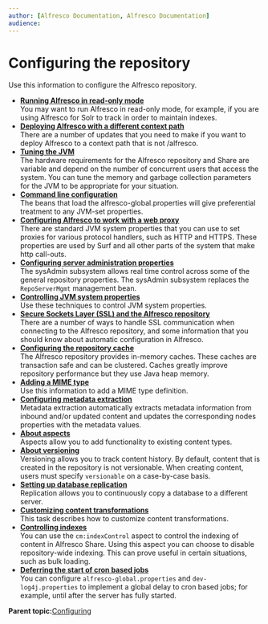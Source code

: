 ```yaml
---
author: [Alfresco Documentation, Alfresco Documentation]
audience: 
---
```


# Configuring the repository

Use this information to configure the Alfresco repository.

-   **[Running Alfresco in read-only mode](../concepts/alfresco-read-only.md)**  
You may want to run Alfresco in read-only mode, for example, if you are using Alfresco for Solr to track in order to maintain indexes.
-   **[Deploying Alfresco with a different context path](../tasks/deploy-contextpath.md)**  
There are a number of updates that you need to make if you want to deploy Alfresco to a context path that is not /alfresco.
-   **[Tuning the JVM](../concepts/jvm-tuning.md)**  
The hardware requirements for the Alfresco repository and Share are variable and depend on the number of concurrent users that access the system. You can tune the memory and garbage collection parameters for the JVM to be appropriate for your situation.
-   **[Command line configuration](../concepts/cmd-line-config.md)**  
The beans that load the alfresco-global.properties will give preferential treatment to any JVM-set properties.
-   **[Configuring Alfresco to work with a web proxy](../concepts/config-alf-webproxy.md)**  
There are standard JVM system properties that you can use to set proxies for various protocol handlers, such as HTTP and HTTPS. These properties are used by Surf and all other parts of the system that make http call-outs.
-   **[Configuring server administration properties](../concepts/sysadmin-subsystem-intro.md)**  
The sysAdmin subsystem allows real time control across some of the general repository properties. The sysAdmin subsystem replaces the `RepoServerMgmt` management bean.
-   **[Controlling JVM system properties](../concepts/jvm-prop.md)**  
Use these techniques to control JVM system properties.
-   **[Secure Sockets Layer \(SSL\) and the Alfresco repository](../concepts/configure-ssl-intro.md)**  
There are a number of ways to handle SSL communication when connecting to the Alfresco repository, and some information that you should know about automatic configuration in Alfresco.
-   **[Configuring the repository cache](../tasks/cache-config.md)**  
The Alfresco repository provides in-memory caches. These caches are transaction safe and can be clustered. Caches greatly improve repository performance but they use Java heap memory.
-   **[Adding a MIME type](../tasks/mimetype-add.md)**  
Use this information to add a MIME type definition.
-   **[Configuring metadata extraction](../tasks/metadata-config.md)**  
Metadata extraction automatically extracts metadata information from inbound and/or updated content and updates the corresponding nodes properties with the metadata values.
-   **[About aspects](../concepts/aspect-about.md)**  
Aspects allow you to add functionality to existing content types.
-   **[About versioning](../concepts/versioning.md)**  
Versioning allows you to track content history. By default, content that is created in the repository is not versionable. When creating content, users must specify `versionable` on a case-by-case basis.
-   **[Setting up database replication](../concepts/replication.md)**  
Replication allows you to continuously copy a database to a different server.
-   **[Customizing content transformations](../tasks/contenttrans-customize.md)**  
This task describes how to customize content transformations.
-   **[Controlling indexes](../concepts/admin-indexes.md)**  
You can use the `cm:indexControl` aspect to control the indexing of content in Alfresco Share. Using this aspect you can choose to disable repository-wide indexing. This can prove useful in certain situations, such as bulk loading.
-   **[Deferring the start of cron based jobs](../tasks/cron-defer.md)**  
You can configure `alfresco-global.properties` and `dev-log4j.properties` to implement a global delay to cron based jobs; for example, until after the server has fully started.

**Parent topic:**[Configuring](../concepts/ch-configuration.md)

